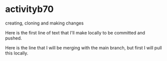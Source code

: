 # activityb70
creating, cloning and making changes 

Here is the first line of text that I'll make locally to be committed and pushed.

Here is the line that I will be merging with the main branch, but first I will pull this locally.
